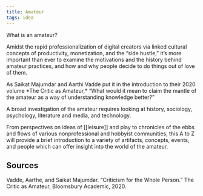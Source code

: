 ```yaml
---
title: Amateur
tags: idea
---
```


<p>What is an amateur?</p>

<p>Amidst the rapid professionalization of digital creators via linked cultural concepts of productivity, monetization, and the “side hustle,” it’s more important than ever to examine the motivations and the history behind amateur practices, and how and why people decide to do things out of love of them.</p>

<p>As Saikat Majumdar and Aarthi Vadde put it in the introduction to their 2020 volume *The Critic as Amateur,* “What would it mean to claim the mantle of the amateur as a way of understanding knowledge better?”</p>

<p>A broad investigation of the amateur requires looking at history, sociology, psychology, literature and media, and technology.</p>

<p>From perspectives on ideas of [[leisure]] and play to chronicles of the ebbs and flows of various nonprofessional and hobbyist communities, this A to Z will provide a brief introduction to a variety of artifacts, concepts, events, and people which can offer insight into the world of the amateur.</p>

## Sources

Vadde, Aarthe, and Saikat Majumdar. “Criticism for the Whole Person.” The Critic as Amateur, Bloomsbury Academic, 2020.

